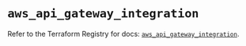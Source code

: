 # `aws_api_gateway_integration`

Refer to the Terraform Registry for docs: [`aws_api_gateway_integration`](https://registry.terraform.io/providers/hashicorp/aws/5.52.0/docs/resources/api_gateway_integration).

